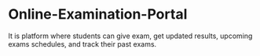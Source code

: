 # Online-Examination-Portal
It is platform where students can give exam, get updated results, upcoming exams schedules, and track their past exams.
